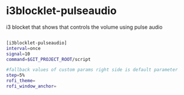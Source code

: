 # i3blocklet-pulseaudio
i3 blocket that shows that controls the volume using pulse audio
 


```sh

[i3blocklet-pulseaudio]
interval=once
signal=10
command=$GIT_PROJECT_ROOT/script

#fallback values of custom params right side is default parameter
step=5%  
rofi_theme=
rofi_window_anchor=
```